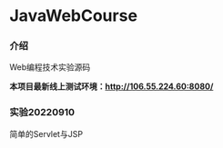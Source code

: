 # JavaWebCourse

### 介绍
Web编程技术实验源码

**本项目最新线上测试环境：http://106.55.224.60:8080/**

### 实验20220910
简单的Servlet与JSP

